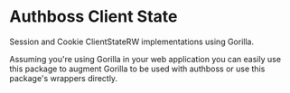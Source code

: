# Authboss Client State

Session and Cookie ClientStateRW implementations using Gorilla.

Assuming you're using Gorilla in your web application you can
easily use this package to augment Gorilla to be used with authboss
or use this package's wrappers directly.
